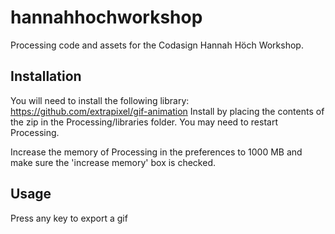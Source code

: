 hannahhochworkshop
==================

Processing code and assets for the Codasign Hannah Höch Workshop.

Installation
-----------
You will need to install the following library: https://github.com/extrapixel/gif-animation
Install by placing the contents of the zip in the Processing/libraries folder. You may need to restart Processing.

Increase the memory of Processing in the preferences to 1000 MB and make sure the 'increase memory' box is checked. 

Usage
-----------
Press any key to export a gif

